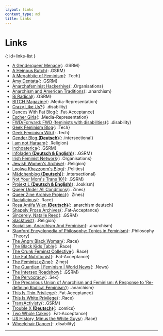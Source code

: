 ```yaml
---
layout: links
content_type: md
title: Links
---
```

<!-- 
    Please sort links in alphabetical order if possible.
    For Non-English links, add a bold paranthesis containing the language within the link title. 
	If anyone has a better system, feel free to propose it in op chat.
-->

# Links

{: id=links-list }
* [A Genderqueer Menace](http://gqmenace.wordpress.com/){: .GSRM} 
* [A Heinous Butch](http://heinousbutch.wordpress.com/){: .GSRM} 
* [A Megahbite of Feminism](http://megan.geek.nz/){: .Tech}
* [Amy Dentata](http://amydentata.com/){: .GSRM}
* [Anarchafeminist Hackerhive](https://www.noisebridge.net/wiki/Anarchafeminist_Hackerhive){: .Organisations}
* [Anarchism and American Traditions](http://tmh.floonet.net/articles/vdc.html){: .anarchism}
* [Bi Radical](https://radicalbi.wordpress.com/){: .GSRM} 
* [BITCH Magazine](http://bitchmagazine.org/){: .Media-Representation}
* [Crazy Like Us?](https://feministmentalhealthuk.wordpress.com/){: .disability}
* [Dances With Fat Blog](https://danceswithfat.wordpress.com/blog/){: .Fat-Acceptance}
* [Escher Girls](http://eschergirls.tumblr.com/){: .Media-Representation}
* [FWD/Forward: FWD \(feminists with disabilities\)](http://disabledfeminists.com/){: .disability}
* [Geek Feminism Blog](http://geekfeminism.org/){: .Tech}
* [Geek Feminism Wiki](http://geekfeminism.wikia.com/wiki/Geek_Feminism_Wiki){: .Tech}
* [Gender Blog **(Deutsch)**](http://genderblog.de/){: .intersectional}
* [I am not Haraam](http://iamnotharaam.tumblr.com/){: .Religion}
* [inchoaterica](http://inchoaterica.wordpress.com/){: .GSRM} 
* [Infoladen **(Deutsch & English)**](http://as-laden.info/){: .GSRM}
* [Irish Feminist Network](http://www.irishfeministnetwork.org/){: .Organisations}
* [Jewish Women's Archive](http://jwa.org/blog){: .Religion}
* [Loolwa Khazzoom's Blog](http://loolwa.com/blog/){: .Politics}
* [Mädchenblog **(Deutsch)**](http://maedchenblog.blogsport.de/){: .intersectional}
* [Not Your Mom's Trans 101](http://tranarchism.com/2010/11/26/not-your-moms-trans-101/){: .GSRM} 
* [Projekt L **(Deutsch & English)**](http://www.lookism.info/){: .lookism}
* [Queer Under All Conditions](http://queerunderallconditions.tumblr.com/){: .Zines} 
* [Queer Zine Archive Project](http://freenode-feminists.github.com/links/){: .Zines} 
* [Racialicious](http://www.racialicious.com/){: .Race}
* [Rosa Antifa Wien **(Deutsch)**](https://www.raw.at/){: .anarchism deutsch}
* [Shapely Prose Archives](http://kateharding.net/){: .Fat-Acceptance} 
* [Sincerely, Natalie Reed](http://freethoughtblogs.com/nataliereed){: .GSRM}
* [Slacktivist](http://www.patheos.com/blogs/slacktivist/){: .Religion}
* [Socialism, Anarchism And Feminism](http://theanarchistlibrary.org/library/carol-ehrlich-socialism-anarchism-and-feminism){: .anarchism}
* [Stanford Encyclopedia of Philosophy: Topics in Feminism](http://plato.stanford.edu/entries/feminism-topics/){: .Philosophy .Theory}
* [The Angry Black Woman](http://theangryblackwoman.com/){: .Race}
* [The Black Kids Table](http://www.theblackkidstable.com/){: .Race}
* [The Crunk Feminst Collective](http://crunkfeministcollective.wordpress.com/){: .Race}
* [The Fat Nutritionist](http://www.fatnutritionist.com/){: .Fat-Acceptance} 
* [The Feminist eZine](http://www.feministezine.com/feminist/){: .Zines} 
* [The Guardian | Feminism | World News](http://www.guardian.co.uk/world/feminism){: .News}
* [The Intersex Roadshow](http://intersexroadshow.blogspot.com/){: .GSRM}
* [The Pervocracy](http://pervocracy.blogspot.com/){: .Sex}
* [The Precarious Union of Anarchism and Feminism: A Response to 'Re-defining Radical Feminism'](http://theanarchistlibrary.org/library/red-sonja-nefac-boston-the-precarious-union-of-anarchism-and-feminism-a-response-to-re-defining){: .anarchism}
* [This Is Thin Privilege](http://thisisthinprivilege.tumblr.com/){: .Fat-Acceptance}
* [This Is White Privilege](http://thisiswhiteprivilege.tumblr.com/){: .Race} 
* [TransActivisty](http://www.transactivisty.com/){: .GSRM} 
* [Trouble X **(Deutsch)**](http://troublex.blogsport.de/){: .comics}
* [Two Whole Cakes](http://blog.twowholecakes.com/){: .Fat-Acceptance}
* [US History, Minus the White Guys](http://ushistoryminuswhiteguys.tumblr.com/){: .Race}
* [Wheelchair Dancer](http://cripwheels.blogspot.com/){: .disability}

***


